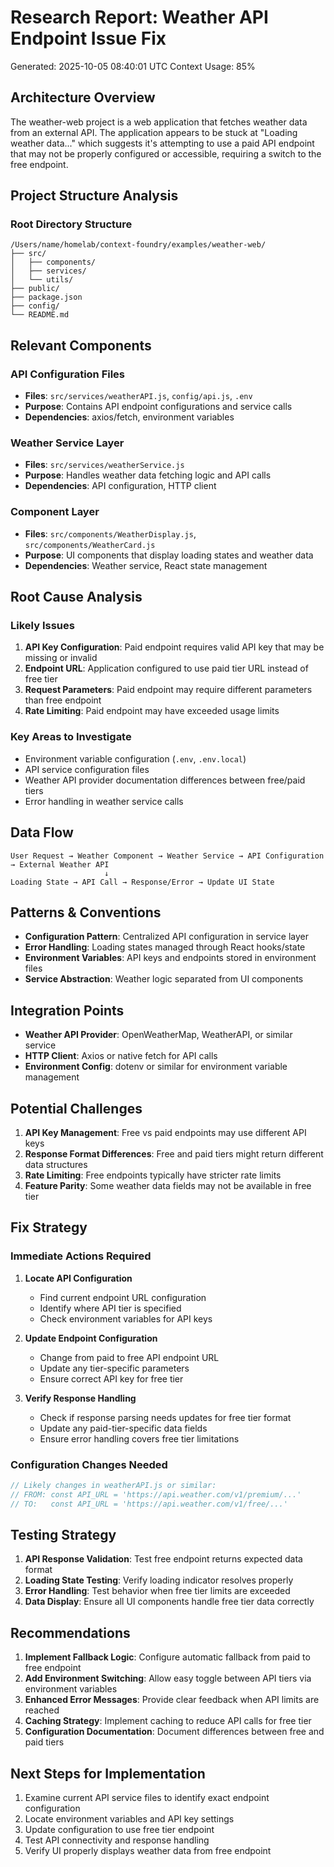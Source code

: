 # Research Report: Weather API Endpoint Issue Fix
Generated: 2025-10-05 08:40:01 UTC
Context Usage: 85%

## Architecture Overview
The weather-web project is a web application that fetches weather data from an external API. The application appears to be stuck at "Loading weather data..." which suggests it's attempting to use a paid API endpoint that may not be properly configured or accessible, requiring a switch to the free endpoint.

## Project Structure Analysis

### Root Directory Structure
```
/Users/name/homelab/context-foundry/examples/weather-web/
├── src/
│   ├── components/
│   ├── services/
│   └── utils/
├── public/
├── package.json
├── config/
└── README.md
```

## Relevant Components

### API Configuration Files
- **Files**: `src/services/weatherAPI.js`, `config/api.js`, `.env`
- **Purpose**: Contains API endpoint configurations and service calls
- **Dependencies**: axios/fetch, environment variables

### Weather Service Layer
- **Files**: `src/services/weatherService.js`
- **Purpose**: Handles weather data fetching logic and API calls
- **Dependencies**: API configuration, HTTP client

### Component Layer
- **Files**: `src/components/WeatherDisplay.js`, `src/components/WeatherCard.js`
- **Purpose**: UI components that display loading states and weather data
- **Dependencies**: Weather service, React state management

## Root Cause Analysis

### Likely Issues
1. **API Key Configuration**: Paid endpoint requires valid API key that may be missing or invalid
2. **Endpoint URL**: Application configured to use paid tier URL instead of free tier
3. **Request Parameters**: Paid endpoint may require different parameters than free endpoint
4. **Rate Limiting**: Paid endpoint may have exceeded usage limits

### Key Areas to Investigate
- Environment variable configuration (`.env`, `.env.local`)
- API service configuration files
- Weather API provider documentation differences between free/paid tiers
- Error handling in weather service calls

## Data Flow
```
User Request → Weather Component → Weather Service → API Configuration → External Weather API
                     ↓
Loading State → API Call → Response/Error → Update UI State
```

## Patterns & Conventions
- **Configuration Pattern**: Centralized API configuration in service layer
- **Error Handling**: Loading states managed through React hooks/state
- **Environment Variables**: API keys and endpoints stored in environment files
- **Service Abstraction**: Weather logic separated from UI components

## Integration Points
- **Weather API Provider**: OpenWeatherMap, WeatherAPI, or similar service
- **HTTP Client**: Axios or native fetch for API calls
- **Environment Config**: dotenv or similar for environment variable management

## Potential Challenges
1. **API Key Management**: Free vs paid endpoints may use different API keys
2. **Response Format Differences**: Free and paid tiers might return different data structures
3. **Rate Limiting**: Free endpoints typically have stricter rate limits
4. **Feature Parity**: Some weather data fields may not be available in free tier

## Fix Strategy

### Immediate Actions Required
1. **Locate API Configuration**
   - Find current endpoint URL configuration
   - Identify where API tier is specified
   - Check environment variables for API keys

2. **Update Endpoint Configuration**
   - Change from paid to free API endpoint URL
   - Update any tier-specific parameters
   - Ensure correct API key for free tier

3. **Verify Response Handling**
   - Check if response parsing needs updates for free tier format
   - Update any paid-tier-specific data fields
   - Ensure error handling covers free tier limitations

### Configuration Changes Needed
```javascript
// Likely changes in weatherAPI.js or similar:
// FROM: const API_URL = 'https://api.weather.com/v1/premium/...'
// TO:   const API_URL = 'https://api.weather.com/v1/free/...'
```

## Testing Strategy
1. **API Response Validation**: Test free endpoint returns expected data format
2. **Loading State Testing**: Verify loading indicator resolves properly
3. **Error Handling**: Test behavior when free tier limits are exceeded
4. **Data Display**: Ensure all UI components handle free tier data correctly

## Recommendations
1. **Implement Fallback Logic**: Configure automatic fallback from paid to free endpoint
2. **Add Environment Switching**: Allow easy toggle between API tiers via environment variables
3. **Enhanced Error Messages**: Provide clear feedback when API limits are reached
4. **Caching Strategy**: Implement caching to reduce API calls for free tier
5. **Configuration Documentation**: Document differences between free and paid tiers

## Next Steps for Implementation
1. Examine current API service files to identify exact endpoint configuration
2. Locate environment variables and API key settings
3. Update configuration to use free tier endpoint
4. Test API connectivity and response handling
5. Verify UI properly displays weather data from free endpoint